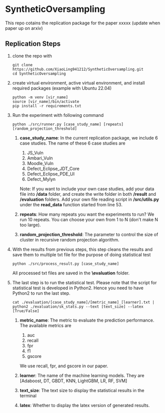 # SyntheticOversampling

This repo cotains the replication package for the paper
xxxxx (update when paper up on arxiv)

## Replication Steps
1. clone the repo with
   ```
   git clone https://github.com/XiaoLing941212/SyntheticOversampling.git
   cd SyntheticOversampling
   ```
2. create virtual environment, active virtual environment, and install required packages (example with Ubuntu 22.04)
   ```
   python -m venv [vir_name]
   source [vir_name]/bin/activate
   pip install -r requirements.txt
   ```

3. Run the experiment with following command
   ```
   python ./src/runner.py [case_study_name] [repeats] [random_projection_threshold]
   ```
   1. **case_study_name**: In the current replication package, we include 6 case studies. The name of these 6 case studies are
         1. JS_Vuln
         2. Ambari_Vuln
         3. Moodle_Vuln
         4. Defect_Eclipse_JDT_Core
         5. Defect_Eclipse_PDE_UI
         6. Defect_Mylyn
         
         Note: If you want to include your own case studies, add your data file into **/data** folder, and create the write folder in both **/result** and **/evaluation** folders. Add your own file reading script in **/src/utils.py** under the **read_data** function started from line 53.
   2. **repeats**: How many repeats you want the experiments to run? We run 10 repeats. You can choose your own from 1 to N (don't make N too large).
   3. **random_projection_threshold**: The parameter to control the size of cluster in recursive random projection algorithm.
  
4. With the results from previous steps, this step cleans the results and save them to multiple txt file for the purpose of doing statistical test
   ```
   python ./src/process_result.py [case_study_name]
   ```
   All processed txt files are saved in the **\evaluation** folder.

5. The last step is to run the statistical test. Please note that the script for statistical test is developed in Python2. Hence you need to have Python2 to run the last step.
   ```
   cat ./evaluation/[case_study_name]/[metric_name]_[learner].txt | python2 ./evaluation/sk_stats.py --text [text_size] --latex [True/False]
   ```
   1. **metric_name**: The metric to evaluate the prediction performance. The available metrics are
        1. auc
        2. recall
        3. fpr
        4. f1
        5. gscore
     
      We use recall, fpr, and gscore in our paper.
   2. **learner**: The name of the machine learning models. They are [Adaboost, DT, GBDT, KNN, LightGBM, LR, RF, SVM]
   3. **text_size**: The text size to display the statistical results in the terminal
   4. **latex**: Whether to display the latex version of generated results.
